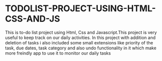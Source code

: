 # TODOLIST-PROJECT-USING-HTML-CSS-AND-JS
This is to-do list project using Html, Css and Javascript.This project is very useful to keep track on our daily activities.
In this project with addition and deletion of tasks i also included some small extensions like priority of the task, due dates, task category and also undo functionality in it which make more freindly app to use it to monitor our daily tasks
